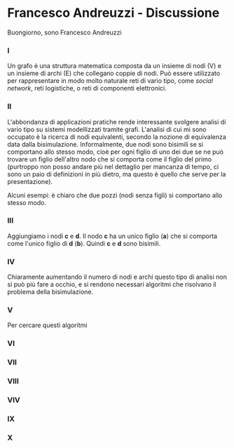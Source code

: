 # Francesco Andreuzzi - Discussione
Buongiorno, sono Francesco Andreuzzi

### I
Un grafo è una struttura matematica composta da un insieme di nodi (V) e un insieme di archi (E) che collegano coppie di nodi. Può essere utilizzato per rappresentare in modo molto naturale reti di vario tipo, come *social network*, reti logistiche, o reti di componenti elettronici.

### II
L'abbondanza di applicazioni pratiche rende interessante svolgere analisi di vario tipo su sistemi modellizzati tramite grafi. L'analisi di cui mi sono occupato è la ricerca di nodi equivalenti, secondo la nozione di equivalenza data dalla bisimulazione. Informalmente, due nodi sono bisimili se si comportano allo stesso modo, cioè per ogni figlio di uno dei due se ne può trovare un figlio dell'altro nodo che si comporta come il figlio del primo (purtroppo non posso andare più nel dettaglio per mancanza di tempo, ci sono un paio di definizioni in più dietro, ma questo è quello che serve per la presentazione).

Alcuni esempi: è chiaro che due pozzi (nodi senza figli) si comportano allo stesso modo.

### III
Aggiungiamo i nodi **c** e **d**. Il nodo **c** ha un unico figlio (**a**) che si comporta come l'unico figlio di **d** (**b**). Quindi **c** e **d** sono bisimili.

### IV
Chiaramente aumentando il numero di nodi e archi questo tipo di analisi non si può più fare a occhio, e si rendono necessari algoritmi che risolvano il problema della bisimulazione.

### V
Per cercare questi algoritmi

### VI

### VII

### VIII

### VIV

### IX

### X
